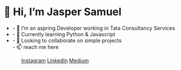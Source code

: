 <h1>
👋 Hi, I’m Jasper Samuel 
</h1>
<ul>
<li>- 👀 I’m an aspring Developer working in Tata Consultancy Services </li> 
<li>- 🌱 Currently learning Python & Javascript</li> 
<li>- 💞️ Looking to collaborate on simple projects</li> 
- 📫 reach me here
<ul>
<a href="https://www.instagram.com/jaspersamuelj/"target="_blank" rel="noopener noreferrer">Instagram</a>
<a href="https://www.linkedin.com/in/jaspersamuelj/"target="_blank" rel="noopener noreferrer">LinkedIn</a>
<a href="https://medium.com/@jaspersamuel"target="_blank" rel="noopener noreferrer">Medium</a>


<!---
jaspersamuel/jaspersamuel is a ✨ special ✨ repository because its `README.md` (this file) appears on your GitHub profile.
You can click the Preview link to take a look at your changes.
--->
